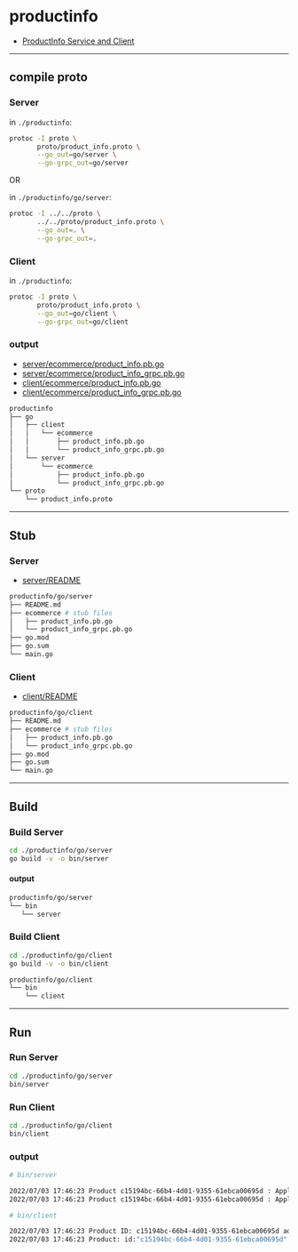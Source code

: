 # productinfo

- [ProductInfo Service and Client](https://github.com/grpc-up-and-running/samples/tree/master/ch02)

---

## compile proto

### Server

in `./productinfo`:

```bash
protoc -I proto \
       proto/product_info.proto \
       --go_out=go/server \
       --go-grpc_out=go/server
```

OR

in `./productinfo/go/server`:

```bash
protoc -I ../../proto \
       ../../proto/product_info.proto \
       --go_out=. \
       --go-grpc_out=.
```

### Client

in `./productinfo`:

```bash
protoc -I proto \
       proto/product_info.proto \
       --go_out=go/client \
       --go-grpc_out=go/client
```

### output

- [server/ecommerce/product_info.pb.go](server/ecommerce/product_info.pb.go)
- [server/ecommerce/product_info_grpc.pb.go](server/ecommerce/product_info_grpc.pb.go)
- [client/ecommerce/product_info.pb.go](client/ecommerce/product_info.pb.go)
- [client/ecommerce/product_info_grpc.pb.go](client/ecommerce/product_info_grpc.pb.go)

```bash
productinfo
├── go
│   ├── client
│   │   └── ecommerce
│   │       ├── product_info.pb.go
│   │       └── product_info_grpc.pb.go
│   └── server
│       └── ecommerce
│           ├── product_info.pb.go
│           └── product_info_grpc.pb.go
└── proto
    └── product_info.proto
```

---

## Stub

### Server

- [server/README](server/README.md)

```bash
productinfo/go/server
├── README.md
├── ecommerce # stub files
│   ├── product_info.pb.go
│   └── product_info_grpc.pb.go
├── go.mod
├── go.sum
└── main.go
```

### Client

- [client/README](client/README.md)

```bash
productinfo/go/client
├── README.md
├── ecommerce # stub files
│   ├── product_info.pb.go
│   └── product_info_grpc.pb.go
├── go.mod
├── go.sum
└── main.go
```

---

## Build

### Build Server

```bash
cd ./productinfo/go/server
go build -v -o bin/server
```

#### output

```bash
productinfo/go/server
└── bin
   └── server
```

### Build Client

```bash
cd ./productinfo/go/client
go build -v -o bin/client
```

```bash
productinfo/go/client
└── bin
    └── client
```

---

## Run

### Run Server

```bash
cd ./productinfo/go/server
bin/server
```

### Run Client

```bash
cd ./productinfo/go/client
bin/client
```

### output

```bash
# bin/server

2022/07/03 17:46:23 Product c15194bc-66b4-4d01-9355-61ebca00695d : Apple iPhone 11 - Added.
2022/07/03 17:46:23 Product c15194bc-66b4-4d01-9355-61ebca00695d : Apple iPhone 11 - Retrieved.
```

```bash
# bin/client

2022/07/03 17:46:23 Product ID: c15194bc-66b4-4d01-9355-61ebca00695d added successfully
2022/07/03 17:46:23 Product: id:"c15194bc-66b4-4d01-9355-61ebca00695d" name:"Apple iPhone 11" description:"Meet Apple iPhone 11. All-new dual-camera system with Ultra Wide and Night mode." price:699
```
